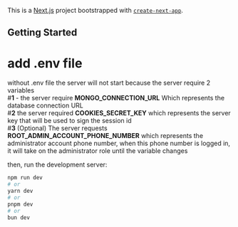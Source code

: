 This is a [Next.js](https://nextjs.org/) project bootstrapped with [`create-next-app`](https://github.com/vercel/next.js/tree/canary/packages/create-next-app).

## Getting Started
# add .env file
without .env file the server will not start
because the server require 2 variables
<br/>
#**1** - the server require **MONGO_CONNECTION_URL** Which represents the database connection URL
<br/>
#**2** the server required **COOKIES_SECRET_KEY** which represents the server key that will be used to sign the session id
<br/>
#**3** (Optional) The server requests **ROOT_ADMIN_ACCOUNT_PHONE_NUMBER** which represents the administrator account phone number, when this phone number is logged in, it will take on the administrator role until the variable changes
<br/>

then, run the development server:
```bash
npm run dev
# or
yarn dev
# or
pnpm dev
# or
bun dev
